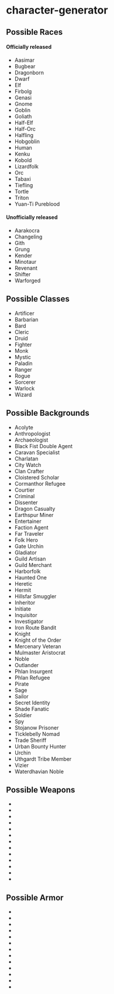 # character-generator

## Possible Races

#### Officially released
- Aasimar
- Bugbear
- Dragonborn
- Dwarf
- Elf
- Firbolg
- Genasi
- Gnome
- Goblin
- Goliath
- Half-Elf
- Half-Orc
- Halfling
- Hobgoblin
- Human
- Kenku
- Kobold
- Lizardfolk
- Orc
- Tabaxi
- Tiefling
- Tortle
- Triton
- Yuan-Ti Pureblood

#### Unofficially released
- Aarakocra
- Changeling
- Gith
- Grung
- Kender
- Minotaur
- Revenant
- Shifter
- Warforged

## Possible Classes
- Artificer
- Barbarian
- Bard
- Cleric
- Druid
- Fighter
- Monk
- Mystic
- Paladin
- Ranger
- Rogue
- Sorcerer
- Warlock
- Wizard

## Possible Backgrounds
- Acolyte
- Anthropologist
- Archaeologist
- Black Fist Double Agent
- Caravan Specialist
- Charlatan
- City Watch
- Clan Crafter
- Cloistered Scholar
- Cormanthor Refugee
- Courtier
- Criminal
- Dissenter
- Dragon Casualty
- Earthspur Miner
- Entertainer
- Faction Agent
- Far Traveler
- Folk Hero
- Gate Urchin
- Gladiator
- Guild Artisan
- Guild Merchant
- Harborfolk
- Haunted One
- Heretic
- Hermit
- Hillsfar Smuggler
- Inheritor
- Initiate
- Inquisitor
- Investigator
- Iron Route Bandit
- Knight
- Knight of the Order
- Mercenary Veteran
- Mulmaster Aristocrat
- Noble
- Outlander
- Phlan Insurgent
- Phlan Refugee
- Pirate
- Sage
- Sailor
- Secret Identity
- Shade Fanatic
- Soldier
- Spy
- Stojanow Prisoner
- Ticklebelly Nomad
- Trade Sheriff
- Urban Bounty Hunter
- Urchin
- Uthgardt Tribe Member
- Vizier
- Waterdhavian Noble



## Possible Weapons
-
-
-
-
-
-
-
-
-
-
-
-
-

## Possible Armor
-
-
-
-
-
-
-
-
-
-
-
-
-